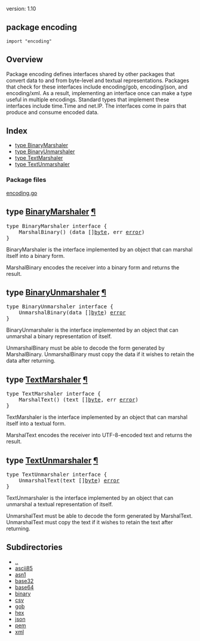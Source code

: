 version: 1.10
## package encoding

  `import "encoding"`

## Overview

Package encoding defines interfaces shared by other packages that convert data
to and from byte-level and textual representations. Packages that check for
these interfaces include encoding/gob, encoding/json, and encoding/xml. As a
result, implementing an interface once can make a type useful in multiple
encodings. Standard types that implement these interfaces include time.Time and
net.IP. The interfaces come in pairs that produce and consume encoded data.

## Index

- [type BinaryMarshaler](#BinaryMarshaler)
- [type BinaryUnmarshaler](#BinaryUnmarshaler)
- [type TextMarshaler](#TextMarshaler)
- [type TextUnmarshaler](#TextUnmarshaler)

### Package files
 [encoding.go](//github.com/golang/go/blob/release-branch.go1.10/src/encoding/encoding.go)

<h2 id="BinaryMarshaler">type <a href="//github.com/golang/go/blob/release-branch.go1.10/src/encoding/encoding.go#L8">BinaryMarshaler</a>
    <a href="#BinaryMarshaler">¶</a></h2>
<pre>type BinaryMarshaler interface {
    MarshalBinary() (data []<a href="/builtin/#byte">byte</a>, err <a href="/builtin/#error">error</a>)
}</pre>

BinaryMarshaler is the interface implemented by an object that can marshal
itself into a binary form.

MarshalBinary encodes the receiver into a binary form and returns the result.

<h2 id="BinaryUnmarshaler">type <a href="//github.com/golang/go/blob/release-branch.go1.10/src/encoding/encoding.go#L18">BinaryUnmarshaler</a>
    <a href="#BinaryUnmarshaler">¶</a></h2>
<pre>type BinaryUnmarshaler interface {
    UnmarshalBinary(data []<a href="/builtin/#byte">byte</a>) <a href="/builtin/#error">error</a>
}</pre>

BinaryUnmarshaler is the interface implemented by an object that can unmarshal a
binary representation of itself.

UnmarshalBinary must be able to decode the form generated by MarshalBinary.
UnmarshalBinary must copy the data if it wishes to retain the data after
returning.

<h2 id="TextMarshaler">type <a href="//github.com/golang/go/blob/release-branch.go1.10/src/encoding/encoding.go#L26">TextMarshaler</a>
    <a href="#TextMarshaler">¶</a></h2>
<pre>type TextMarshaler interface {
    MarshalText() (text []<a href="/builtin/#byte">byte</a>, err <a href="/builtin/#error">error</a>)
}</pre>

TextMarshaler is the interface implemented by an object that can marshal itself
into a textual form.

MarshalText encodes the receiver into UTF-8-encoded text and returns the result.

<h2 id="TextUnmarshaler">type <a href="//github.com/golang/go/blob/release-branch.go1.10/src/encoding/encoding.go#L36">TextUnmarshaler</a>
    <a href="#TextUnmarshaler">¶</a></h2>
<pre>type TextUnmarshaler interface {
    UnmarshalText(text []<a href="/builtin/#byte">byte</a>) <a href="/builtin/#error">error</a>
}</pre>

TextUnmarshaler is the interface implemented by an object that can unmarshal a
textual representation of itself.

UnmarshalText must be able to decode the form generated by MarshalText.
UnmarshalText must copy the text if it wishes to retain the text after
returning.

## Subdirectories
- [..](..)
- [ascii85](ascii85/)
- [asn1](asn1/)
- [base32](base32/)
- [base64](base64/)
- [binary](binary/)
- [csv](csv/)
- [gob](gob/)
- [hex](hex/)
- [json](json/)
- [pem](pem/)
- [xml](xml/)
